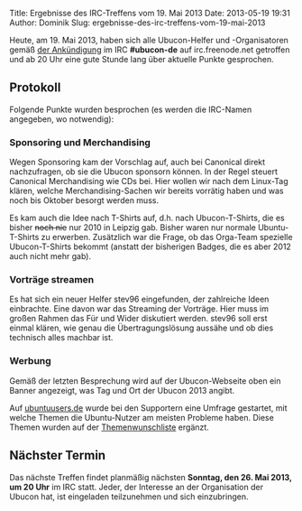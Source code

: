Title: Ergebnisse des IRC-Treffens vom 19. Mai 2013
Date: 2013-05-19 19:31
Author: Dominik
Slug: ergebnisse-des-irc-treffens-vom-19-mai-2013

Heute, am 19. Mai 2013, haben sich alle Ubucon-Helfer und -Organisatoren
gemäß [der Ankündigung](/2013/regelmaessiges-irc-treffen-in-ubucon-de)
im IRC **\#ubucon-de** auf irc.freenode.net getroffen und ab 20 Uhr eine
gute Stunde lang über aktuelle Punkte gesprochen.


Protokoll
---------


Folgende Punkte wurden besprochen (es werden die IRC-Namen angegeben, wo
notwendig):


### Sponsoring und Merchandising


Wegen Sponsoring kam der Vorschlag auf, auch bei Canonical direkt
nachzufragen, ob sie die Ubucon sponsorn können. In der Regel steuert
Canonical Merchandising wie CDs bei. Hier wollen wir nach dem Linux-Tag
klären, welche Merchandising-Sachen wir bereits vorrätig haben und was
noch bis Oktober besorgt werden muss.


Es kam auch die Idee nach T-Shirts auf, d.h. nach Ubucon-T-Shirts, die
es bisher ~~noch nie~~ nur 2010 in Leipzig gab. Bisher waren nur normale
Ubuntu-T-Shirts zu erwerben. Zusätzlich war die Frage, ob das Orga-Team
spezielle Ubucon-T-Shirts bekommt (anstatt der bisherigen Badges, die es
aber 2012 auch nicht mehr gab).


### Vorträge streamen


Es hat sich ein neuer Helfer stev96 eingefunden, der zahlreiche Ideen
einbrachte. Eine davon war das Streaming der Vorträge. Hier muss im
großen Rahmen das Für und Wider diskutiert werden. stev96 soll erst
einmal klären, wie genau die Übertragungslösung aussähe und ob dies
technisch alles machbar ist.


### Werbung


Gemäß der letzten Besprechung wird auf der Ubucon-Webseite oben ein
Banner angezeigt, was Tag und Ort der Ubucon 2013 angibt.


Auf [ubuntuusers.de](http://ubuntuusers.de/) wurde bei den Supportern
eine Umfrage gestartet, mit welche Themen die Ubuntu-Nutzer am meisten
Probleme haben. Diese Themen wurden auf der
[Themenwunschliste](/2013/themenwunschliste) ergänzt.


Nächster Termin
---------------


Das nächste Treffen findet planmäßig nächsten **Sonntag, den 26. Mai
2013, um 20 Uhr** im IRC statt. Jeder, der Interesse an der Organisation
der Ubucon hat, ist eingeladen teilzunehmen und sich einzubringen.



